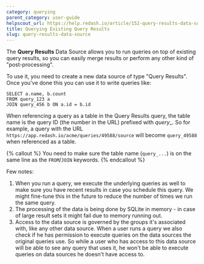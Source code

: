 ```yaml
---
category: querying
parent_category: user-guide
helpscout_url: https://help.redash.io/article/152-query-results-data-source
title: Querying Existing Query Results
slug: query-results-data-source
---
```

The **Query Results**  Data Source allows you to run queries on top of
existing query results, so you can easily merge results or perform any other
kind of "post-processing".

To use it, you need to create a new data source of type "Query Results". Once
you've done this you can use it to write queries like:

    
    
    SELECT a.name, b.count 
    FROM query_123 a 
    JOIN query_456 b ON a.id = b.id
    

When referencing a query as a table in the Query Results query, the table name
is the query ID (the number in the URL) prefixed with _query__. So for
example, a query with the URL
`https://app.redash.io/acme/queries/49588/source` will become `query_49588`
when referenced as a table.

{% callout %}
You need to make sure the table name (`query_...`) is on the same line as the
`FROM`/`JOIN` keywords.
{% endcallout %}

Few notes:

  1. When you run a query, we execute the underlying queries as well to make sure you have recent results in case you schedule this query. We might fine-tune this in the future to reduce the number of times we run the same query.
  2. The processing of the data is being done by SQLite in memory - in case of large result sets it might fail due to memory running out.
  3. Access to the data source is governed by the groups it's associated with, like any other data source. When a user runs a query we also check if he has permission to execute queries on the data sources the original queries use. So while a user who has access to this data source will be able to see any query that uses it, he won't be able to execute queries on data sources he doesn't have access to.

